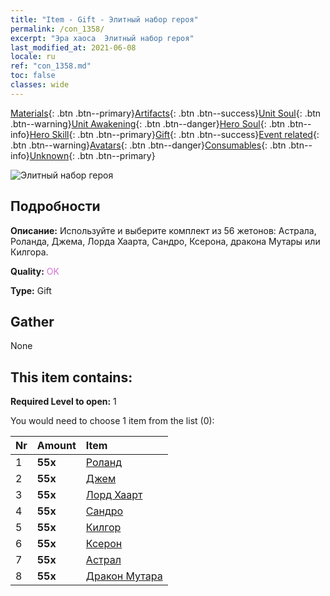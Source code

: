 ```yaml
---
title: "Item - Gift - Элитный набор героя"
permalink: /con_1358/
excerpt: "Эра хаоса  Элитный набор героя"
last_modified_at: 2021-06-08
locale: ru
ref: "con_1358.md"
toc: false
classes: wide
---
```

 [Materials](/ItemsRU/){: .btn .btn--primary}[Artifacts](/ItemsRU/Artifacts/){: .btn .btn--success}[Unit Soul](/ItemsRU/UnitSoul/){: .btn .btn--warning}[Unit Awakening](/ItemsRU/UnitAwakening/){: .btn .btn--danger}[Hero Soul](/ItemsRU/HeroSoul/){: .btn .btn--info}[Hero Skill](/ItemsRU/HeroSkill/){: .btn .btn--primary}[Gift](/ItemsRU/Gift/){: .btn .btn--success}[Event related](/ItemsRU/Events/){: .btn .btn--warning}[Avatars](/ItemsRU/Avatars/){: .btn .btn--danger}[Consumables](/ItemsRU/Consumables/){: .btn .btn--info}[Unknown](/ItemsRU/Unknown/){: .btn .btn--primary}

 ![Элитный набор героя](/images/t/i_907065.png)

## Подробности
 **Описание:** Используйте и выберите комплект из 56 жетонов: Астрала, Роланда, Джема, Лорда Хаарта, Сандро, Ксерона, дракона Мутары или Килгора.

 **Quality:** <span style="color: #DA70D6">OK</span>

 **Type:** Gift

## Gather

  None

## This item contains:

 **Required Level to open:** 1

 You would need to choose 1 item from the list (0):

  | Nr | Amount |     Item    |
  |:---|:-------|:------------|
  | 1 |  **55x** | [Роланд](/ItemsRU/her_362/) |  | 
  | 2 |  **55x** | [Джем](/ItemsRU/her_369/) |  | 
  | 3 |  **55x** | [Лорд Хаарт](/ItemsRU/her_370/) |  | 
  | 4 |  **55x** | [Сандро](/ItemsRU/her_371/) |  | 
  | 5 |  **55x** | [Килгор](/ItemsRU/her_374/) |  | 
  | 6 |  **55x** | [Ксерон](/ItemsRU/her_383/) |  | 
  | 7 |  **55x** | [Астрал](/ItemsRU/her_388/) |  | 
  | 8 |  **55x** | [Дракон Мутара](/ItemsRU/her_390/) |  | 
